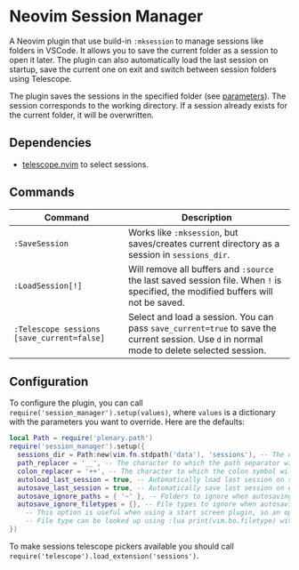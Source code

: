 # Neovim Session Manager

A Neovim plugin that use build-in `:mksession` to manage sessions like folders in VSCode. It allows you to save the current folder as a session to open it later. The plugin can also automatically load the last session on startup, save the current one on exit and switch between session folders using Telescope.

The plugin saves the sessions in the specified folder (see [parameters](#parameters)). The session corresponds to the working directory. If a session already exists for the current folder, it will be overwritten.

## Dependencies

- [telescope.nvim](https://github.com/nvim-telescope/telescope.nvim) to select sessions.

## Commands

| Command                                    | Description                                                                                                                                 |
| ------------------------------------------ | ------------------------------------------------------------------------------------------------------------------------------------------- |
| `:SaveSession`                             | Works like `:mksession`, but saves/creates current directory as a session in `sessions_dir`.                                                |
| `:LoadSession[!]`                          | Will remove all buffers and `:source` the last saved session file. When `!` is specified, the modified buffers will not be saved.           |
| `:Telescope sessions [save_current=false]` | Select and load a session. You can pass `save_current=true` to save the current session. Use `d` in normal mode to delete selected session. |

## Configuration

To configure the plugin, you can call `require('session_manager').setup(values)`, where `values` is a dictionary with the parameters you want to override. Here are the defaults:

```lua
local Path = require('plenary.path')
require('session_manager').setup({
  sessions_dir = Path:new(vim.fn.stdpath('data'), 'sessions'), -- The directory where the session files will be saved.
  path_replacer = '__', -- The character to which the path separator will be replaced for session files.
  colon_replacer = '++', -- The character to which the colon symbol will be replaced for session files.
  autoload_last_session = true, -- Automatically load last session on startup is started without arguments.
  autosave_last_session = true, -- Automatically save last session on exit.
  autosave_ignore_paths = { '~' }, -- Folders to ignore when autosaving a session.
  autosave_ignore_filetypes = {}, -- File types to ignore when autosaving a session. 
    -- This option is useful when using a start screen plugin, so an opened start screen only won't overwrite an existing session.
    -- File type can be looked up using :lua print(vim.bo.filetype) with a start screen opened. But usually a status line plugin displays it.
})
```

To make sessions telescope pickers available you should call `require('telescope').load_extension('sessions')`.
